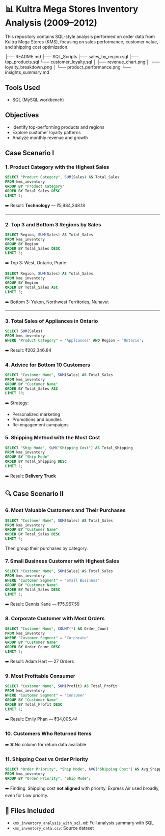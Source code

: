  # 📊 Kultra Mega Stores Inventory Analysis (2009–2012)

This repository contains SQL-style analysis performed on order data from Kultra Mega Stores (KMS), focusing on sales performance, customer value, and shipping cost optimization.

├── README.md
├── SQL_Scripts
  ├── sales_by_region.sql
  ├── top_products.sql
  └── customer_loyalty.sql
│   ├── revenue_chart.png
│   ├── loyalty_breakdown.png
│   └── product_performance.png
└── insights_summary.md

## Tools Used
- SQL (MySQL workbench)

## Objectives
- Identify top-performing products and regions
- Explore customer loyalty patterns
- Analyze monthly revenue and growth

## Case Scenario I

### 1. Product Category with the Highest Sales
```sql
SELECT "Product Category", SUM(Sales) AS Total_Sales
FROM kms_inventory
GROUP BY "Product Category"
ORDER BY Total_Sales DESC
LIMIT 1;
```
➡️ Result: **Technology** — ₹5,984,248.18

---

### 2. Top 3 and Bottom 3 Regions by Sales
```sql
SELECT Region, SUM(Sales) AS Total_Sales
FROM kms_inventory
GROUP BY Region
ORDER BY Total_Sales DESC
LIMIT 3;
```
➡️ Top 3: West, Ontario, Prarie

```sql
SELECT Region, SUM(Sales) AS Total_Sales
FROM kms_inventory
GROUP BY Region
ORDER BY Total_Sales ASC
LIMIT 3;
```
➡️ Bottom 3: Yukon, Northwest Territories, Nunavut

---

### 3. Total Sales of Appliances in Ontario
```sql
SELECT SUM(Sales)
FROM kms_inventory
WHERE "Product Category" = 'Appliances' AND Region = 'Ontario';
```
➡️ Result: ₹202,346.84



### 4. Advice for Bottom 10 Customers
```sql
SELECT "Customer Name", SUM(Sales) AS Total_Sales
FROM kms_inventory
GROUP BY "Customer Name"
ORDER BY Total_Sales ASC
LIMIT 10;
```
➡️ Strategy:
- Personalized marketing
- Promotions and bundles
- Re-engagement campaigns



### 5. Shipping Method with the Most Cost
```sql
SELECT "Ship Mode", SUM("Shipping Cost") AS Total_Shipping
FROM kms_inventory
GROUP BY "Ship Mode"
ORDER BY Total_Shipping DESC
LIMIT 1;
```
➡️ Result: **Delivery Truck**



## 🔍 Case Scenario II

### 6. Most Valuable Customers and Their Purchases
```sql
SELECT "Customer Name", SUM(Sales) AS Total_Sales
FROM kms_inventory
GROUP BY "Customer Name"
ORDER BY Total_Sales DESC
LIMIT 5;
```
Then group their purchases by category.


### 7. Small Business Customer with Highest Sales
```sql
SELECT "Customer Name", SUM(Sales) AS Total_Sales
FROM kms_inventory
WHERE "Customer Segment" = 'Small Business'
GROUP BY "Customer Name"
ORDER BY Total_Sales DESC
LIMIT 1;
```
➡️ Result: Dennis Kane — ₹75,967.59



### 8. Corporate Customer with Most Orders
```sql
SELECT "Customer Name", COUNT(*) AS Order_Count
FROM kms_inventory
WHERE "Customer Segment" = 'Corporate'
GROUP BY "Customer Name"
ORDER BY Order_Count DESC
LIMIT 1;
```
➡️ Result: Adam Hart — 27 Orders



### 9. Most Profitable Consumer
```sql
SELECT "Customer Name", SUM(Profit) AS Total_Profit
FROM kms_inventory
WHERE "Customer Segment" = 'Consumer'
GROUP BY "Customer Name"
ORDER BY Total_Profit DESC
LIMIT 1;
```
➡️ Result: Emily Phan — ₹34,005.44



### 10. Customers Who Returned Items
➡️ ❌ No column for return data available



### 11. Shipping Cost vs Order Priority
```sql
SELECT "Order Priority", "Ship Mode", AVG("Shipping Cost") AS Avg_Shipping_Cost
FROM kms_inventory
GROUP BY "Order Priority", "Ship Mode";
```
➡️ Finding: Shipping cost **not aligned** with priority. Express Air used broadly, even for Low priority.



## 📁 Files Included
- `kms_inventory_analysis_with_sql.md`: Full analysis summary with SQL
- `kms_inventory_data.csv`: Source dataset


